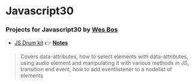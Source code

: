 # Javascript30

### Projects for Javascript30 by [Wes Bos](https://twitter.com/wesbos)

-  [JS Drum kit](https://shovanch.com/JS30/01%20-%20JavaScript%20Drum%20Kit/)  👉  **[Notes](https://github.com/shovanch/JS30/blob/master/01%20-%20JavaScript%20Drum%20Kit/README.md)**

> Covers data-attributes, how to select elements with data-attributes, using audio element and manipulating it with various methods in JS, transition end event, how to add eventlistener to a nodelist of elements



